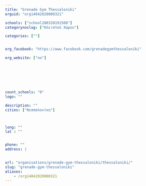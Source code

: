 ```yaml
---
title: "Grenade Gym Thessaloniki"
orguid: "org14042020000321"

schools: ["school200320191508"]
categorynoslug: ["Κλειστού Χώρου"]

categories: [""]


org_facebook: "https://www.facebook.com/grenadegymthessaloniki"

org_website: ["no"]







count_schools: "0"
logo: ""

description: ""
cities: ["Θεσσαλονίκη"]



long: ""
lat : ""


phone: ""
address: |
    

url: "organisations/grenade-gym-thessaloniki/thessaloniki/"
slug: "grenade-gym-thessaloniki"
aliases:
    - /org14042020000321
---
```



